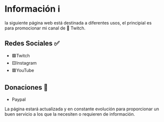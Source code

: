 # Información ℹ️
la siguiente página web está destinada a diferentes usos, el principial es para promocionar mi canal de 💜 Twitch. 

## Redes Sociales ✅
* 🟪Twitch 
* 🟨Instagram 
* 🟥YouTube 

## Donaciones 💸
* Paypal 

La página estará actualizada y en constante evolución para proporcionar un buen servicio a los que la necesiten o requieren de información.

